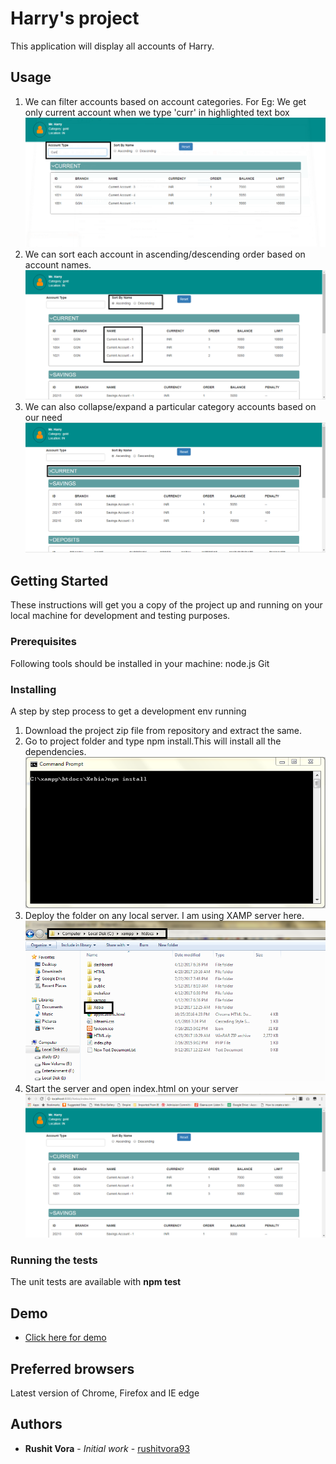 # Harry's project

This application will display all accounts of Harry.

## Usage
1. We can filter accounts based on account categories. For Eg: We get only current account when we type 'curr' in highlighted text box 
![cmdImg](img/func_1.PNG?raw=true)
2. We can sort each account in ascending/descending order based on account names. 
![cmdImg](img/func_2.PNG?raw=true)
3. We can also collapse/expand a particular category accounts based on our need
![cmdImg](img/func_3.PNG?raw=true)

## Getting Started

These instructions will get you a copy of the project up and running on your local machine for development and testing purposes. 

### Prerequisites

Following tools should be installed in your machine:
node.js 
Git

### Installing

A step by step process to get a development env running

1. Download the project zip file from repository and extract the same.
2. Go to project folder and type npm install.This will install all the dependencies.
![cmdImg](img/install_1.PNG?raw=true)
3. Deploy the folder on any local server. I am using XAMP server here.
![cmdImg](img/install_2.PNG?raw=true)
4. Start the server and open index.html on your server
![cmdImg](img/install_3.PNG?raw=true)

### Running the tests

The unit tests are available with <b>npm test</b>

## Demo
* [Click here for demo](https://rushitvora93.github.io/)

## Preferred browsers
Latest version of Chrome, Firefox and IE edge
	
## Authors

* **Rushit Vora** - *Initial work* - [rushitvora93](https://github.com/rushitvora93)

